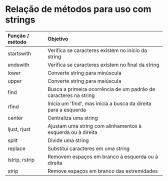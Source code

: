 # Relação de métodos para uso com strings

| Função / método | Objetivo                                                     |
| :-------------- | :----------------------------------------------------------- |
| startswith      | Verifica se caracteres existem no início da string           |
| endswith        | Verifica se caracteres existem no final da string            |
| lower           | Converte string para minúscula                               |
| upper           | Converte string para maiúscula                               |
| find            | Busca a primeira ocorrência de um padrão de caracteres na string |
| rfind           | Inicia um 'find', mas inicia a busca da direita para a esquerda |
| center          | Centraliza uma string                                        |
| ljust, rjust    | Ajustam uma string com alinhamentos à esquerda ou à direita  |
| split           | Divide uma string                                            |
| replace         | Substitui caracteres em uma string                           |
| lstrip, rstrip  | Removem espaços em branco à esquerda ou à direita            |
| strip           | Remove espaços em branco das extremidades                    |

